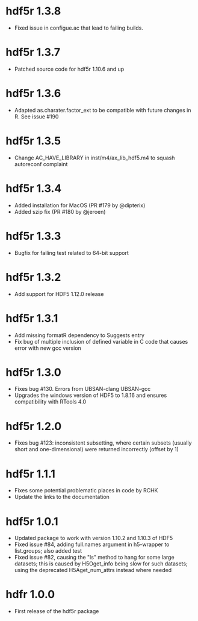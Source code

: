 # hdf5r 1.3.8
- Fixed issue in configue.ac that lead to failing builds.

# hdf5r 1.3.7
- Patched source code for hdf5r 1.10.6 and up

# hdf5r 1.3.6
- Adapted as.charater.factor_ext to be compatible with future changes in R. See issue #190

# hdf5r 1.3.5
- Change AC_HAVE_LIBRARY in inst/m4/ax_lib_hdf5.m4 to squash autoreconf complaint

# hdf5r 1.3.4
- Added installation for MacOS (PR #179 by @dipterix)
- Added szip fix (PR #180 by @jeroen)

# hdf5r 1.3.3
- Bugfix for failing test related to 64-bit support

# hdf5r 1.3.2
- Add support for HDF5 1.12.0 release

# hdf5r 1.3.1
- Add missing formatR dependency to Suggests entry
- Fix bug of multiple inclusion of defined variable in C code that causes error with new gcc version

# hdf5r 1.3.0
- Fixes bug #130. Errors from UBSAN-clang UBSAN-gcc
- Upgrades the windows version of HDF5 to 1.8.16 and ensures compatibility with RTools 4.0

# hdf5r 1.2.0
- Fixes bug #123: inconsistent subsetting, where certain subsets (usually short and one-dimensional) were
  returned incorrectly (offset by 1)

# hdf5r 1.1.1
- Fixes some potential problematic places in code by RCHK
- Update the links to the documentation

# hdf5r 1.0.1
- Updated package to work with version 1.10.2 and 1.10.3 of HDF5
- Fixed issue #84, adding full.names argument in h5-wrapper to list.groups; also added test
- Fixed issue #82, causing the "ls" method to hang for some large datasets;
  this is caused by H5Oget_info being slow
  for such datasets; using the deprecated H5Aget_num_attrs instead where needed

# hdfr 1.0.0
- First release of the hdf5r package

